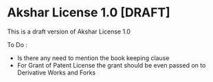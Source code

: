 Akshar License 1.0 [DRAFT]
==========================

This is a draft version of Akshar License 1.0

To Do :

- Is there any need to mention the book keeping clause
- For Grant of Patent License the grant should be even passed
  on to Derivative Works and Forks
